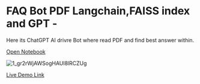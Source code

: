 # FAQ Bot PDF Langchain,FAISS index and GPT -

Here its ChatGPT AI drivre Bot where read PDF and find best answer within.

[Open Notebook](https://gist.github.com/snowflaxGitRepo/0976c144910d21d299265dc6b5daf460)

![1_gr2rWjAWSogHAUl8lRCZUg](https://github.com/snowflaxGitRepo/chatgpt-pdf/assets/146845568/1ba1ebfa-b702-4cc4-88f5-b1dec2b1ada1)

[Live Demo Link](http://122.169.118.18:3003/)
